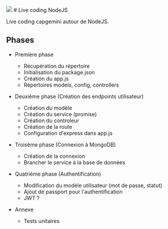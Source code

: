 <img src="https://www.creads.fr/app/uploads/sites/1/2017/10/capgemini.png">
# Live coding NodeJS

Live coding capgemini autour de NodeJS.

## Phases

- Première phase
    - Récupération du répertoire
    - Initialisation du package.json
    - Création du app.js
    - Répertoires models, config, controllers

- Deuxième phase (Création des endpoints utilisateur)
    - Création du modèle
    - Création du service (promise)
    - Création du controleur
    - Création de la route
    - Configuration d'express dans app.js

- Troisème phase (Connexion à MongoDB)
    - Création de la connexion
    - Brancher le service à la base de données

- Quatrième phase (Authentification)
    - Modification du modèle utilisateur (mot de passe, statut)
    - Ajout de passport pour l'authentification
    - JWT ?

- Annexe
    - Tests unitaires

